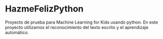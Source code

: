 # HazmeFelizPython
Proyecto de prueba para Machine Learning for Kids usando python.
En este proyecto utilizamos el reconocimiento del texto escrito y el aprendizaje automático. 

